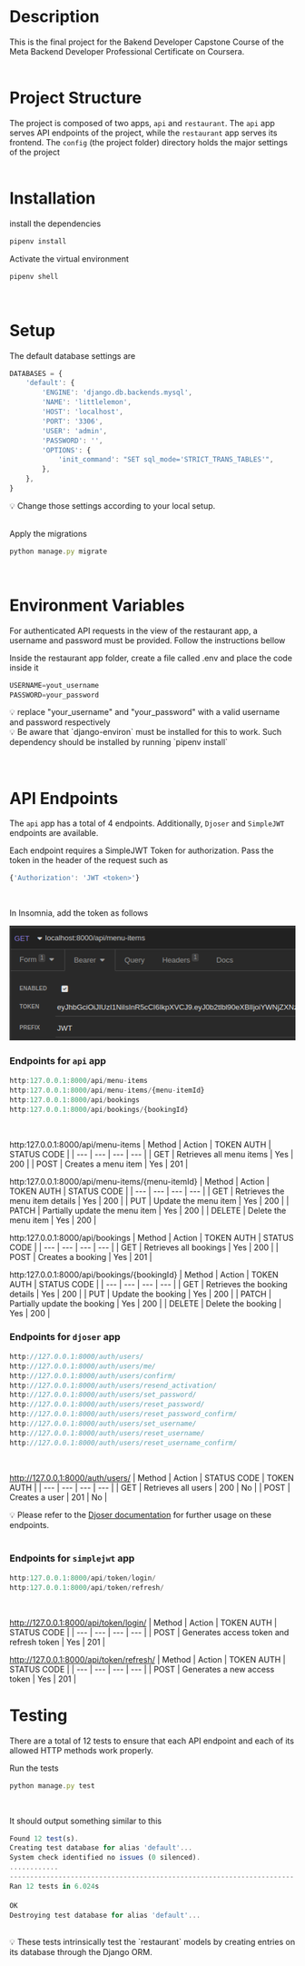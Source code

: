 # Description
This is the final project for the Bakend Developer Capstone Course of the Meta Backend Developer Professional Certificate on Coursera.
<br> <br>

# Project Structure
The project is composed of two apps, `api` and `restaurant`. The `api` app serves API endpoints of the project, while the `restaurant` app serves its frontend. The `config` (the project folder) directory holds the major settings of the project
<br> <br>

# Installation

install the dependencies
```jsx
pipenv install
```

Activate the virtual environment

```jsx
pipenv shell
```
<br>

# Setup
The default database settings are

```jsx
DATABASES = {
    'default': {
        'ENGINE': 'django.db.backends.mysql',
        'NAME': 'littlelemon',
        'HOST': 'localhost',
        'PORT': '3306',
        'USER': 'admin',
        'PASSWORD': '',
        'OPTIONS': {
            'init_command': "SET sql_mode='STRICT_TRANS_TABLES'",
        },
    },
}
```
💡 Change those settings according to your local setup.
<br>
<br>

Apply the migrations
```jsx
python manage.py migrate
```
<br>

# Environment Variables
For authenticated API requests in the view of the restaurant app, a username and password must be provided. Follow the instructions bellow <br>

Inside the restaurant app folder, create a file called .env and place the code inside it
```jsx
USERNAME=yout_username
PASSWORD=your_password
```
<aside>💡 replace "your_username" and "your_password" with a valid username and password respectively</aside>

<aside>💡 Be aware that `django-environ` must be installed for this to work. Such dependency should be installed by running `pipenv install`</aside>
<br> <br>

# API Endpoints
The `api` app has a total of 4 endpoints. Additionally, `Djoser` and `SimpleJWT` endpoints are available.
<br>

Each endpoint requires a SimpleJWT Token for authorization. Pass the token in the header of the request such as
```jsx
{'Authorization': 'JWT <token>'}
```
<br>

In Insomnia, add the token as follows

![Untitled](assets/insomnia.png)
<br>

### Endpoints for `api` app
```jsx
http:127.0.0.1:8000/api/menu-items
http:127.0.0.1:8000/api/menu-items/{menu-itemId}
http:127.0.0.1:8000/api/bookings
http:127.0.0.1:8000/api/bookings/{bookingId}
```
<br>

http:127.0.0.1:8000/api/menu-items
| Method | Action | TOKEN AUTH | STATUS CODE |
| --- | --- | --- | --- |
| GET | Retrieves all menu items | Yes | 200 |
| POST | Creates a menu item | Yes | 201 |
<br>

http:127.0.0.1:8000/api/menu-items/{menu-itemId}
| Method | Action | TOKEN AUTH | STATUS CODE |
| --- | --- | --- | --- |
| GET | Retrieves the menu item details | Yes | 200 |
| PUT | Update the menu item | Yes | 200 |
| PATCH | Partially update the menu item | Yes | 200 |
| DELETE | Delete the menu item | Yes | 200 |
<br>

http:127.0.0.1:8000/api/bookings
| Method | Action | TOKEN AUTH | STATUS CODE |
| --- | --- | --- | --- |
| GET | Retrieves all bookings | Yes | 200 |
| POST | Creates a booking | Yes | 201 |
<br>

http:127.0.0.1:8000/api/bookings/{bookingId}
| Method | Action | TOKEN AUTH | STATUS CODE |
| --- | --- | --- | --- |
| GET | Retrieves the booking details | Yes | 200 |
| PUT | Update the booking | Yes | 200 |
| PATCH | Partially update the booking | Yes | 200 |
| DELETE | Delete the booking | Yes | 200 |
<br>

### Endpoints for `djoser` app
```jsx
http://127.0.0.1:8000/auth/users/
http://127.0.0.1:8000/auth/users/me/
http://127.0.0.1:8000/auth/users/confirm/
http://127.0.0.1:8000/auth/users/resend_activation/
http://127.0.0.1:8000/auth/users/set_password/
http://127.0.0.1:8000/auth/users/reset_password/
http://127.0.0.1:8000/auth/users/reset_password_confirm/
http://127.0.0.1:8000/auth/users/set_username/
http://127.0.0.1:8000/auth/users/reset_username/
http://127.0.0.1:8000/auth/users/reset_username_confirm/
```
<br>

http://127.0.0.1:8000/auth/users/
| Method | Action | STATUS CODE | TOKEN AUTH |
| --- | --- | --- | --- |
| GET | Retrieves all users | 200 | No |
| POST | Creates a user | 201 | No |

💡 Please refer to the [Djoser documentation](https://djoser.readthedocs.io/en/latest/getting_started.html#available-endpoints) for further usage on these endpoints.
<br> <br>

### Endpoints for `simplejwt` app
```jsx
http:127.0.0.1:8000/api/token/login/
http:127.0.0.1:8000/api/token/refresh/
```
<br>

http://127.0.0.1:8000/api/token/login/
| Method | Action | TOKEN AUTH | STATUS CODE |
| --- | --- | --- | --- |
| POST | Generates access token and refresh token | Yes | 201 |
<br>

http://127.0.0.1:8000/api/token/refresh/
| Method | Action | TOKEN AUTH | STATUS CODE |
| --- | --- | --- | --- |
| POST | Generates a new access token | Yes | 201 |
<br>

# Testing
There are a total of 12 tests to ensure that each API endpoint and each of its allowed HTTP methods work properly.
<br>

Run the tests
```jsx
python manage.py test
```
<br>

It should output something similar to this
```jsx
Found 12 test(s).
Creating test database for alias 'default'...
System check identified no issues (0 silenced).
............
----------------------------------------------------------------------
Ran 12 tests in 6.024s

OK
Destroying test database for alias 'default'...
```
<br>

<aside>💡 These tests intrinsically test the `restaurant` models by creating entries on its database through the Django ORM.</aside>
